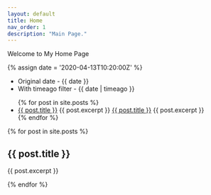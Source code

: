 ```yaml
---
layout: default
title: Home
nav_order: 1
description: "Main Page."
---
```


Welcome to My Home Page

{% assign date = '2020-04-13T10:20:00Z' %}

- Original date - {{ date }}
- With timeago filter - {{ date | timeago }}

<ul>
  {% for post in site.posts %}
    <li>
      <a href="{{ post.url }}">{{ post.title }}</a>
      {{ post.excerpt }}
      <a href="{{ post.url }}">{{ post.title }}</a>
      {{ post.excerpt }}
    </li>
  {% endfor %}
</ul>


{% for post in site.posts %}
  <h2>{{ post.title }}</h2>
  <p>{{ post.excerpt }}</p>
{% endfor %}
